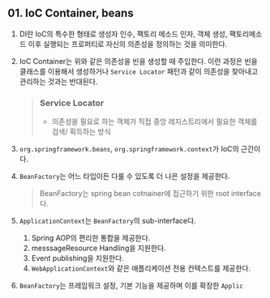 
## 01. IoC Container, beans
1. DI란 IoC의 특수한 형태로 생성자 인수, 팩토리 메소드 인자, 객체 생성, 팩토리메소드 이후 실행되는 프로퍼티로 자신의 의존성을 정의하는 것을 의미한다.
2. IoC Container는 위와 같은 의존성을 빈을 생성할 때 주입한다. 이런 과정은 빈을 클래스를 이용해서 생성하거나 `Service Locator` 패턴과 같이 의존성을 찾아내고 관리하는 것과는 반대된다.
   > ### Service Locator
   > - 의존성을 필요로 하는 객체가 직접 중앙 레지스트리에서 필요한 객체를 검색/ 획득하는 방식
   
   
3. `org.springframework.beans`, `org.springframework.context`가 IoC의 근간이다.
4. `BeanFactory`는 어느 타입이든 다룰 수 있도록 더 나은 설정을 제공한다.
   > BeanFactory는 spring bean cotnainer에 접근하기 위한 root interface다.
   
5. `ApplicationContext`는  `BeanFactory`의 sub-interface다.
   1. Spring AOP의 편리한 통합을 제공한다.
   2. messsageResource Handling을 지원한다.
   3. Event publishing을 지원한다.
   4. `WebApplicationContext`와 같은 애플리케이션 전용 컨텍스트를 제공한다.
6. `BeanFactory`는 프레임워크 설정, 기본 기능을 제공하며 이를 확장한 `Applic`